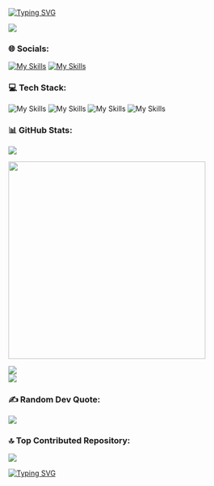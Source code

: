 <a href="https://git.io/typing-svg"><img src="https://readme-typing-svg.demolab.com?font=&pause=1000&color=F7F7F7&center=true&random=false&width=1000&lines=Hey+There!+%F0%9F%91%8B;I'm+Jyot+Dhamelia!" alt="Typing SVG" /></a>

[![](https://visitcount.itsvg.in/api?id=JyotDhamelia&icon=5&color=1)](https://visitcount.itsvg.in)

### 🌐 Socials:
[![My Skills](https://skillicons.dev/icons?i=linkedin)](https://www.linkedin.com/in/jyotdhamelia)
[![My Skills](https://skillicons.dev/icons?i=gmail)](https://mail.google.com/mail/?view=cm&fs=1&to=jyotdhamelia@gmail.com)

### 💻 Tech Stack:
![My Skills](https://skillicons.dev/icons?i=c,cpp,java,py,php)
![My Skills](https://skillicons.dev/icons?i=,git,vite,figma,vscode,postman,wordpress)
![My Skills](https://skillicons.dev/icons?i=html,css,bootstrap,tailwind,materialui,js,react,nodejs,express,mongodb,mysql,firebase,pug)
![My Skills](https://skillicons.dev/icons?i=github,vercel,netlify)

### 📊 GitHub Stats:
![](https://github-readme-stats.vercel.app/api?username=JyotDhamelia&theme=dark&hide_border=true&include_all_commits=false&count_private=false)<br/>

<div>
<img width="390" src="https://github-readme-stats.vercel.app/api?username=JyotDhamelia&count_private=true&show_icons=true&theme=dark&hide_border=true&rank_icon=github&border_radius=10">
</div>

![](https://github-readme-streak-stats.herokuapp.com/?user=JyotDhamelia&theme=dark&hide_border=true)<br/>
![](https://github-readme-stats.vercel.app/api/top-langs/?username=JyotDhamelia&theme=dark&hide_border=true&include_all_commits=false&count_private=false&layout=compact)

### ✍️ Random Dev Quote:
![](https://quotes-github-readme.vercel.app/api?type=horizontal&theme=dark)

### 🔝 Top Contributed Repository:
![](https://github-contributor-stats.vercel.app/api?username=JyotDhamelia&limit=5&theme=dark&hide_border=true&combine_all_yearly_contributions=true)

<a href="https://git.io/typing-svg"><img src="https://readme-typing-svg.demolab.com?font=Fira+Code&pause=1000&color=F7F7F7&center=true&random=false&width=1000&lines=Thanks+for+visiting!" alt="Typing SVG" /></a>
